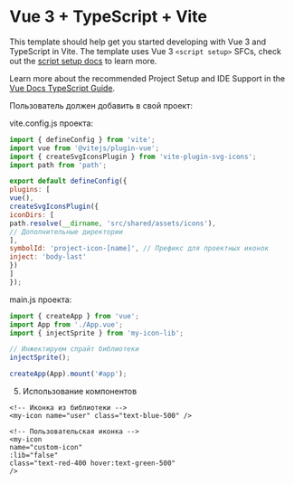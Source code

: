 # Vue 3 + TypeScript + Vite

This template should help get you started developing with Vue 3 and TypeScript in Vite. The template uses Vue 3 `<script setup>` SFCs, check out the [script setup docs](https://v3.vuejs.org/api/sfc-script-setup.html#sfc-script-setup) to learn more.

Learn more about the recommended Project Setup and IDE Support in the [Vue Docs TypeScript Guide](https://vuejs.org/guide/typescript/overview.html#project-setup).

Пользователь должен добавить в свой проект:

vite.config.js проекта:

```js
import { defineConfig } from 'vite';
import vue from '@vitejs/plugin-vue';
import { createSvgIconsPlugin } from 'vite-plugin-svg-icons';
import path from 'path';

export default defineConfig({
plugins: [
vue(),
createSvgIconsPlugin({
iconDirs: [
path.resolve(__dirname, 'src/shared/assets/icons'),
// Дополнительные директории
],
symbolId: 'project-icon-[name]', // Префикс для проектных иконок
inject: 'body-last'
})
]
}); 
```
main.js проекта:

```js
import { createApp } from 'vue';
import App from './App.vue';
import { injectSprite } from 'my-icon-lib';

// Инжектируем спрайт библиотеки
injectSprite();

createApp(App).mount('#app');
```
5. Использование компонентов
``` vue
<!-- Иконка из библиотеки -->
<my-icon name="user" class="text-blue-500" />

<!-- Пользовательская иконка -->
<my-icon
name="custom-icon"
:lib="false"
class="text-red-400 hover:text-green-500"
/>
```